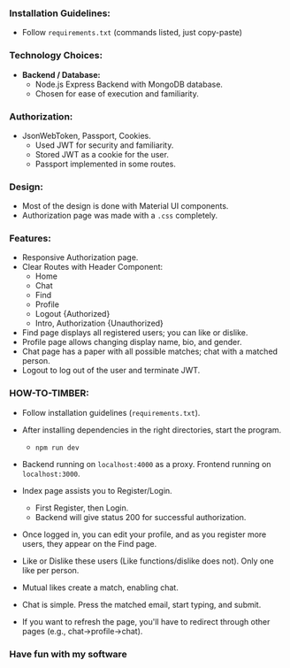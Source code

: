 ### Installation Guidelines:

* Follow `requirements.txt` (commands listed, just copy-paste)

### Technology Choices:

* **Backend / Database:**
  * Node.js Express Backend with MongoDB database.
  * Chosen for ease of execution and familiarity.

### Authorization:

* JsonWebToken, Passport, Cookies.
  * Used JWT for security and familiarity.
  * Stored JWT as a cookie for the user.
  * Passport implemented in some routes.

### Design:

* Most of the design is done with Material UI components.
* Authorization page was made with a `.css` completely.

### Features:

* Responsive Authorization page.
* Clear Routes with Header Component:
  - Home
  - Chat
  - Find
  - Profile
  - Logout {Authorized}
  - Intro, Authorization {Unauthorized}
* Find page displays all registered users; you can like or dislike.
* Profile page allows changing display name, bio, and gender.
* Chat page has a paper with all possible matches; chat with a matched person.
* Logout to log out of the user and terminate JWT.

### HOW-TO-TIMBER:

* Follow installation guidelines (`requirements.txt`).
* After installing dependencies in the right directories, start the program.
  - `npm run dev`
* Backend running on `localhost:4000` as a proxy. Frontend running on `localhost:3000`.
* Index page assists you to Register/Login.
  - First Register, then Login.
  - Backend will give status 200 for successful authorization.
* Once logged in, you can edit your profile, and as you register more users, they appear on the Find page.
* Like or Dislike these users (Like functions/dislike does not). Only one like per person.
* Mutual likes create a match, enabling chat.
* Chat is simple. Press the matched email, start typing, and submit.

* If you want to refresh the page, you'll have to redirect through other pages (e.g., chat->profile->chat).

### Have fun with my software
